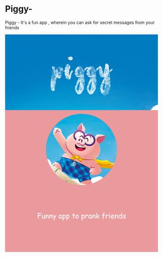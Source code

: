 # Piggy-
Piggy - It's a fun app , wherein you can ask for secret messages from your friends

![alt text](./pig.png)
